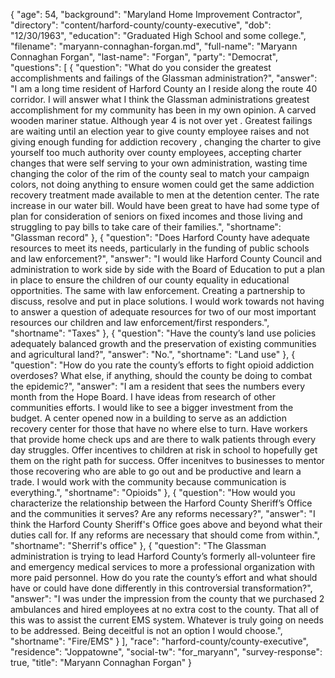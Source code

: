 {
  "age": 54,
  "background": "Maryland Home Improvement Contractor",
  "directory": "content/harford-county/county-executive",
  "dob": "12/30/1963",
  "education": "Graduated High School and some college.",
  "filename": "maryann-connaghan-forgan.md",
  "full-name": "Maryann Connaghan Forgan",
  "last-name": "Forgan",
  "party": "Democrat",
  "questions": [
    {
      "question": "What do you consider the greatest accomplishments and failings of the Glassman administration?",
      "answer": "I am a long time resident of Harford County an I reside along the route 40 corridor. I will answer what I think the Glassman administrations greatest accomplishment for my community has been in my own opinion.  A carved wooden mariner statue.  Although year 4 is not over yet .  Greatest failings are waiting until an election year to give county employee raises and not giving enough funding for addiction recovery , changing the charter to give yourself too much authority over county employees, accepting charter changes that were self serving to your own administration, wasting time changing the color of the rim of the county seal to match your campaign colors, not doing anything to ensure women could get the same addiction recovery treatment made available to men at the detention center. The rate increase in our water bill. Would have been great to have had some type of plan for consideration of seniors on fixed incomes and those living and struggling to pay bills to take care of their families.",
      "shortname": "Glassman record"
    },
    {
      "question": "Does Harford County have adequate resources to meet its needs, particularly in the funding of public schools and law enforcement?",
      "answer": "I would like Harford County Council and administration to work side by side with the Board of Education to put a plan in place to ensure the children of our county equality in  educational opportnities. The same with law enforcement. Creating a partnership to discuss, resolve and put in place solutions. I would work towards not having to answer a question of adequate resources for  two of our most important resources our children and law enforcement/first responders.",
      "shortname": "Taxes"
    },
    {
      "question": "Have the county’s land use policies adequately balanced growth and the preservation of existing communities and agricultural land?",
      "answer": "No.",
      "shortname": "Land use"
    },
    {
      "question": "How do you rate the county’s efforts to fight opioid addiction overdoses? What else, if anything, should the county be doing to combat the epidemic?",
      "answer": "I am a resident that sees the numbers every month from the Hope Board.   I have ideas from  research of other communities efforts. I would like to see a bigger investment from the budget. A center opened now in a  building to serve as an addiction recovery center for those that have no where else to turn.  Have workers that provide home check ups and are there to walk patients through every day struggles. Offer incentives to children at risk in school to hopefully get them on the right path for success. Offer incenitves to businesses to mentor those recovering who are able to go out and be productive and learn a trade.  I would work with the community because communication is everything.",
      "shortname": "Opioids"
    },
    {
      "question": "How would you characterize the relationship between the Harford County Sheriff’s Office and the communities it serves? Are any reforms necessary?",
      "answer": "I think the Harford County Sheriff's Office goes above and beyond what their duties call for.  If any reforms are necessary that should come from within.",
      "shortname": "Sherrif's office"
    },
    {
      "question": "The Glassman administration is trying to lead Harford County’s formerly all-volunteer fire and emergency medical services to more a professional organization with more paid personnel. How do you rate the county’s effort and what should have or could have done differently in this controversial transformation?",
      "answer": "I was under the impression from the county that we purchased 2 ambulances and hired employees at no extra cost to the county. That all of this was to assist the current EMS system. Whatever is truly going on needs to be addressed. Being deceitful  is not an option I would choose.",
      "shortname": "Fire/EMS"
    }
  ],
  "race": "harford-county/county-executive",
  "residence": "Joppatowne",
  "social-tw": "for_maryann",
  "survey-response": true,
  "title": "Maryann Connaghan Forgan"
}
